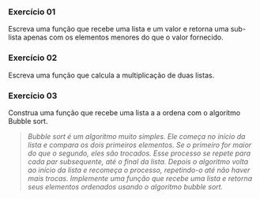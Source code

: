 ### Exercício 01
Escreva uma função que recebe uma lista e um valor e retorna uma sub-lista apenas com os elementos menores do que o valor fornecido.

### Exercício 02
Escreva uma função que calcula a multiplicação de duas listas.

### Exercício 03
Construa uma função que recebe uma lista a a ordena com o algoritmo Bubble sort.

> *Bubble sort é um algoritmo muito simples. Ele começa no início da lista e compara os dois primeiros elementos. Se o primeiro for maior do que o segundo, eles são trocados. Esse processo se repete para cada par subsequente, até o final da lista. Depois o algoritmo volta ao início da lista e recomeça o processo, repetindo-o até não haver mais trocas. Implemente uma função que recebe uma lista e retorna seus elementos ordenados usando o algoritmo bubble sort.*

